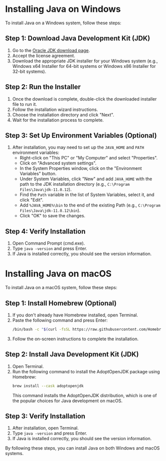 # Installing Java on Windows

To install Java on a Windows system, follow these steps:

## Step 1: Download Java Development Kit (JDK)
1. Go to the [Oracle JDK download page](https://www.oracle.com/java/technologies/javase-jdk11-downloads.html).
2. Accept the license agreement.
3. Download the appropriate JDK installer for your Windows system (e.g., Windows x64 Installer for 64-bit systems or Windows x86 Installer for 32-bit systems).

## Step 2: Run the Installer
1. Once the download is complete, double-click the downloaded installer file to run it.
2. Follow the installation wizard instructions.
3. Choose the installation directory and click "Next".
4. Wait for the installation process to complete.

## Step 3: Set Up Environment Variables (Optional)
1. After installation, you may need to set up the `JAVA_HOME` and `PATH` environment variables:
   - Right-click on "This PC" or "My Computer" and select "Properties".
   - Click on "Advanced system settings".
   - In the System Properties window, click on the "Environment Variables" button.
   - Under System Variables, click "New" and add `JAVA_HOME` with the path to the JDK installation directory (e.g., `C:\Program Files\Java\jdk-11.0.12`).
   - Find the `Path` variable in the list of System Variables, select it, and click "Edit".
   - Add `%JAVA_HOME%\bin` to the end of the existing Path (e.g., `C:\Program Files\Java\jdk-11.0.12\bin`).
   - Click "OK" to save the changes.

## Step 4: Verify Installation
1. Open Command Prompt (cmd.exe).
2. Type `java -version` and press Enter.
3. If Java is installed correctly, you should see the version information.

# Installing Java on macOS

To install Java on a macOS system, follow these steps:

## Step 1: Install Homebrew (Optional)
1. If you don't already have Homebrew installed, open Terminal.
2. Paste the following command and press Enter:
   ```bash
   /bin/bash -c "$(curl -fsSL https://raw.githubusercontent.com/Homebrew/install/HEAD/install.sh)"
   ```
3. Follow the on-screen instructions to complete the installation.

## Step 2: Install Java Development Kit (JDK)
1. Open Terminal.
2. Run the following command to install the AdoptOpenJDK package using Homebrew:
   ```bash
   brew install --cask adoptopenjdk
   ```
   This command installs the AdoptOpenJDK distribution, which is one of the popular choices for Java development on macOS.

## Step 3: Verify Installation
1. After installation, open Terminal.
2. Type `java -version` and press Enter.
3. If Java is installed correctly, you should see the version information.

By following these steps, you can install Java on both Windows and macOS systems. 